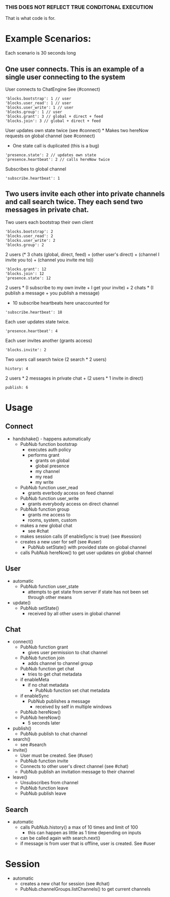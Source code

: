 ### THIS DOES NOT REFLECT TRUE CONDITONAL EXECUTION

That is what code is for.

# Example Scenarios:

Each scenario is 30 seconds long

## One user connects. This is an example of a single user connecting to the system

User connects to ChatEngine See (#connect)

```
'blocks.bootstrap': 1 // user
'blocks.user_read': 1 // user
'blocks.user_write': 1 // user
'blocks.group': 1 // user
'blocks.grant': 3 // global + direct + feed
'blocks.join': 3 // global + direct + feed
```

User updates own state twice (see #connect) *
Makes two hereNow requests on global channel (see #connect)

* One state call is duplicated (this is a bug)

```
'presence.state': 2 // updates own state
'presence.heartbeat': 2 // calls hereNow twice
```

Subscribes to global channel

```
'subscribe.heartbeat': 1
```

## Two users invite each other into private channels and call search twice. They each send two messages in private chat.

Two users each bootstrap their own client

```
'blocks.bootstrap': 2
'blocks.user_read': 2
'blocks.user_write': 2
'blocks.group': 2
```

2 users (* 3 chats (global, direct, feed) + (other user's direct) + (channel I invite you to) + (channel you invite me to))

```
'blocks.grant': 12
'blocks.join': 12
'presence.state': 12
```

2 users * (I subscribe to my own invite + I get your invite) + 2 chats * (I publish a message + you publish a message)

* 10 subscribe heartbeats here unaccounted for

```
'subscribe.heartbeat': 18
```

Each user updates state twice.

```
'presence.heartbeat': 4
```

Each user invites another (grants access)

```
'blocks.invite': 2
```

Two users call search twice
(2 search * 2  users)

```
history: 4
```

2 users * 2 messages in private chat + (2 users * 1 invite in direct)

```
publish: 6
```

# Usage

## Connect

- handshake() - happens automatically
    - PubNub function bootstrap
        - executes auth policy
        - performs grant
            - grants on global
            - global presence
            - my channel
            - my read
            - my write
    - PubNub function user_read
        - grants everbody access on feed channel
    - PubNub function user_write
        - grants everybody access on direct channel
    - PubNub function group
        - grants me access to
        - rooms, system, custom
    - makes a new global chat
        - see #chat
    - makes session calls (if enableSync is true) (see #session)
    - creates a new user for self (see #user)
        - PubNub setState() with provided state on global channel
    - calls PubNub hereNow() to get user updates on global channel

## User

- automatic
    - PubNub function user_state
        - attempts to get state from server if state has not been set through other means
- update()
    - PubNub setState()
        - received by all other users in global channel

## Chat

- connect()
    - PubNub function grant
        - gives user permission to chat channel
    - PubNub function join
        - adds channel to channel group
    - PubNub function get chat
        - tries to get chat metadata
    - if enableMeta
        - if no chat metadata
            - PubNub function set chat metadata
    - if enableSync
        - PubNub publishes a message
            - received by self in multiple windows
    - PubNub hereNow()
    - PubNub hereNow()
        - 5 seconds later
- publish()
    - PubNub publish to chat channel
- search()
    - see #search
- invite()
    - User must be created. See (#user)
    - PubNub function invite
    - Connects to other user's direct channel (see #chat)
    - PubNub publish an invitation message to their channel
- leave()
    - Unsubscribes from channel
    - PubNub function leave
    - PubNub publish leave

## Search
- automatic
    - calls PubNub.history() a max of 10 times and limit of 100
        - this can happen as little as 1 time depending on inputs
    - can be called again with search.next()
    - if message is from user that is offline, user is created. See #user

# Session

- automatic
    - creates a new chat for session (see #chat)
    - PubNub.channelGroups.listChannels() to get current channels
